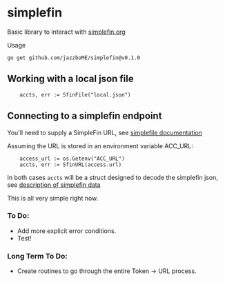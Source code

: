 # simplefin

Basic library to interact with [simplefin.org](https://www.simplefin.org/)

Usage

`go get github.com/jazzboME/simplefin@v0.1.0`

## Working with a local json file
```
	accts, err := SfinFile("local.json")

```

## Connecting to a simplefin endpoint

You'll need to supply a SimpleFin URL, see [simplefile documentation](https://www.simplefin.org/protocol.html#claim-the-access-url)

Assuming the URL is stored in an environment variable ACC_URL:

```
	access_url := os.Getenv("ACC_URL")
	accts, err := SfinURL(access.url)
```

In both cases `accts` will be a struct designed to decode the simplefin json, see [description of simplefin data](https://www.simplefin.org/protocol.html#data)

This is all very simple right now. 

### To Do:
- Add more explicit error conditions.
- Test!

### Long Term To Do:
- Create routines to go through the entire Token -> URL process.  
